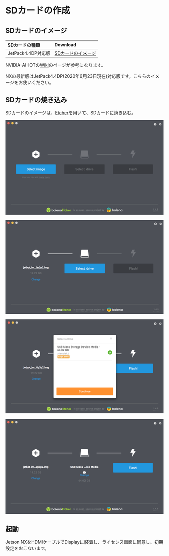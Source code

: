 # SDカードの作成

## SDカードのイメージ　

|SDカードの種類|Download|
|:--|:--|
|JetPack4.4DP対応版|[SDカードのイメージ](https://developer.nvidia.com/jetson-nx-developer-kit-sd-card-image)|

NVIDIA-AI-IOTの[Wiki](https://github.com/NVIDIA-AI-IOT/jetbot/wiki/software-setup)のページが参考になります。

NXの最新版はJetPack4.4DP(2020年6月23日現在)対応版です。こちらのイメージをお使いください。

## SDカードの焼き込み

SDカードのイメージは、[Etcher](https://www.balena.io/etcher/)を用いて、SDカードに焼き込む。

![](./img/sd001.png)

![](./img/sd003.png)

![](./img/sd004.png)

![](./img/sd005.png)

## 起動

Jetson NXをHDMIケーブルでDisplayに装着し、ライセンス画面に同意し、初期設定をおこないます。
